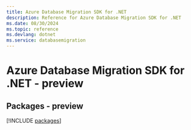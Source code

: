 ```yaml
---
title: Azure Database Migration SDK for .NET
description: Reference for Azure Database Migration SDK for .NET
ms.date: 08/30/2024
ms.topic: reference
ms.devlang: dotnet
ms.service: databasemigration
---
```

# Azure Database Migration SDK for .NET - preview
## Packages - preview
[!INCLUDE [packages](database-migration-index.md)]